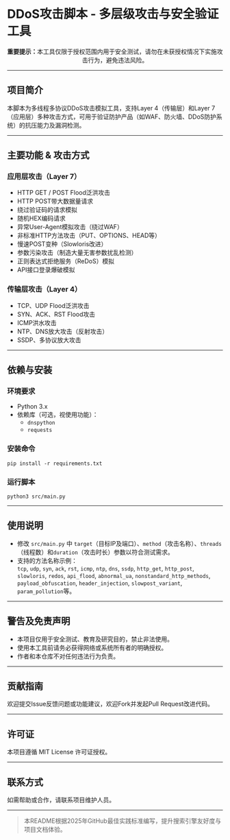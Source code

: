 # DDoS攻击脚本 - 多层级攻击与安全验证工具

<p align="center"><strong>重要提示：</strong>本工具仅限于授权范围内用于安全测试，请勿在未获授权情况下实施攻击行为，避免违法风险。</p>

---

## 项目简介

本脚本为多线程多协议DDoS攻击模拟工具，支持Layer 4（传输层）和Layer 7（应用层）多种攻击方式，可用于验证防护产品（如WAF、防火墙、DDoS防护系统）的抗压能力及漏洞检测。

---

## 主要功能 & 攻击方式

### 应用层攻击（Layer 7）

- HTTP GET / POST Flood泛洪攻击
- HTTP POST带大数据量请求
- 绕过验证码的请求模拟
- 随机HEX编码请求
- 异常User-Agent模拟攻击（绕过WAF）
- 非标准HTTP方法攻击（PUT、OPTIONS、HEAD等）
- 慢速POST变种（Slowloris改进）
- 参数污染攻击（制造大量无害参数扰乱检测）
- 正则表达式拒绝服务（ReDoS）模拟
- API接口登录爆破模拟

### 传输层攻击（Layer 4）

- TCP、UDP Flood泛洪攻击
- SYN、ACK、RST Flood攻击
- ICMP洪水攻击
- NTP、DNS放大攻击（反射攻击）
- SSDP、多协议放大攻击

---

## 依赖与安装

### 环境要求

- Python 3.x
- 依赖库（可选，视使用功能）：  
  - `dnspython`  
  - `requests`

### 安装命令

```
pip install -r requirements.txt
```

### 运行脚本

```
python3 src/main.py
```

---

## 使用说明

- 修改 `src/main.py` 中 `target`（目标IP及端口）、`method`（攻击名称）、`threads`（线程数）和`duration`（攻击时长）参数以符合测试需求。
- 支持的方法名称示例：  
  `tcp`, `udp`, `syn`, `ack`, `rst`, `icmp`, `ntp`, `dns`, `ssdp`, `http_get`, `http_post`, `slowloris`, `redos`, `api_flood`, `abnormal_ua`, `nonstandard_http_methods`, `payload_obfuscation`, `header_injection`, `slowpost_variant`, `param_pollution`等。

---

## 警告及免责声明

- 本项目仅用于安全测试、教育及研究目的，禁止非法使用。
- 使用本工具前请务必获得网络或系统所有者的明确授权。
- 作者和本仓库不对任何违法行为负责。

---

## 贡献指南

欢迎提交Issue反馈问题或功能建议，欢迎Fork并发起Pull Request改进代码。

---

## 许可证

本项目遵循 MIT License 许可证授权。

---

## 联系方式

如需帮助或合作，请联系项目维护人员。

---

> 本README根据2025年GitHub最佳实践标准编写，提升搜索引擎友好度与项目文档体验。
